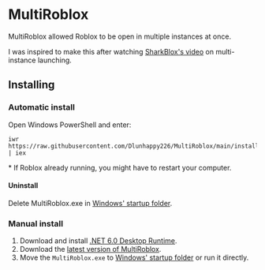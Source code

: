# MultiRoblox
MultiRoblox allowed Roblox to be open in multiple instances at once.

I was inspired to make this after watching [SharkBlox's video](https://www.youtube.com/watch?v=zUGn49Hjegc) on multi-instance launching.

## Installing
### Automatic install
Open Windows PowerShell and enter:
```
iwr https://raw.githubusercontent.com/Dlunhappy226/MultiRoblox/main/install.ps1 | iex
```
\* If Roblox already running, you might have to restart your computer.
#### Uninstall
Delete MultiRoblox.exe in [Windows' startup folder](https://www.dell.com/support/kbdoc/en-us/000124550/how-to-add-app-to-startup-in-windows-10).
### Manual install
1. Download and install [.NET 6.0 Desktop Runtime](https://dotnet.microsoft.com/en-us/download/dotnet/thank-you/runtime-6.0.36-windows-x64-installer).
2. Download the [latest version of MultiRoblox](https://github.com/bloxstraplabs/bloxstrap/releases/latest).
3. Move the `MultiRoblox.exe` to [Windows' startup folder](https://www.dell.com/support/kbdoc/en-us/000124550/how-to-add-app-to-startup-in-windows-10) or run it directly.